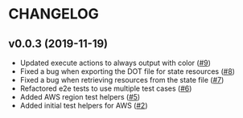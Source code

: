 CHANGELOG
=========

## v0.0.3 (2019-11-19)

- Updated execute actions to always output with color ([#9](https://github.com/bincyber/pitfall/pull/9))
- Fixed a bug when exporting the DOT file for state resources ([#8](https://github.com/bincyber/pitfall/pull/8))
- Fixed a bug when retrieving resources from the state file ([#7](https://github.com/bincyber/pitfall/pull/7))
- Refactored e2e tests to use multiple test cases ([#6](https://github.com/bincyber/pitfall/pull/6))
- Added AWS region test helpers ([#5](https://github.com/bincyber/pitfall/pull/5))
- Added initial test helpers for AWS ([#2](https://github.com/bincyber/pitfall/pull/2))
